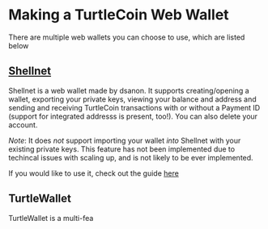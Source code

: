 # Making a TurtleCoin Web Wallet

There are multiple web wallets you can choose to use, which are listed below

## [Shellnet](https://shellnet.pw)

Shellnet is a web wallet made by dsanon. It supports creating/opening a wallet, exporting your private keys, viewing your balance and address and sending and receiving TurtleCoin transactions with or without a Payment ID (support for integrated addresss is present, too!). You can also delete your account.

*Note*: It does *not* support importing your wallet *into* Shellnet with your existing private keys. This feature has not been implemented due to techincal issues with scaling up, and is not likely to be ever implemented.

If you would like to use it, check out the guide [here](../Using-shellnet)

## TurtleWallet

TurtleWallet is a multi-fea

